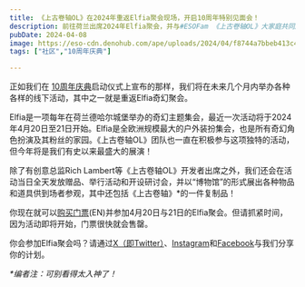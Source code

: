 ```yaml
---
title: 《上古卷轴OL》在2024年重返Elfia聚会现场，开启10周年特别见面会！
description: 前往荷兰出席2024年Elfia聚会，并与#ESOFam 《上古卷轴OL》大家庭共同庆祝《上古卷轴OL》10周年。
pubDate: 2024-04-08
image: https://eso-cdn.denohub.com/ape/uploads/2024/04/f8744a7bbeb413c4f4a285bb7ea60ec5.jpg
tags: ["社区","10周年庆典"]

---
```


正如我们在
[10周年庆典](/news/post/65839)启动仪式上宣布的那样，我们将在未来几个月内举办各种各样的线下活动，其中之一就是重返Elfia奇幻聚会。

Elfia是一项每年在荷兰德哈尔城堡举办的奇幻主题集会，最近一次活动将于2024年4月20日至21日开始。Elfia是全欧洲规模最大的户外装扮集会，也是所有奇幻角色扮演及其粉丝的家园。《上古卷轴OL》团队也一直在积极参与这项独特的活动，但今年将是我们有史以来最盛大的展演！

除了有创意总监Rich
Lambert等《上古卷轴OL》开发者出席之外，我们还会在活动当日全天发放赠品、举行活动和开设研讨会，并以“博物馆”的形式展出各种物品和道具供到场者参观，其中还包括《上古卷轴》\*的一件复制品！

你现在就可以[购买门票](https://www.elfia.com/en/tickets/)(EN)并参加4月20日与21日的Elfia聚会。但请抓紧时间，因为活动即将开始，门票很快就会售罄。

你会参加Elfia聚会吗？请通过[X（即Twitter）](https://twitter.com/TESOnline)、[Instagram](https://www.instagram.com/elderscrollsonline/)和[Facebook](https://www.facebook.com/elderscrollsonline)与我们分享你的计划。 

_\*编者注：可别看得太入神了！_

